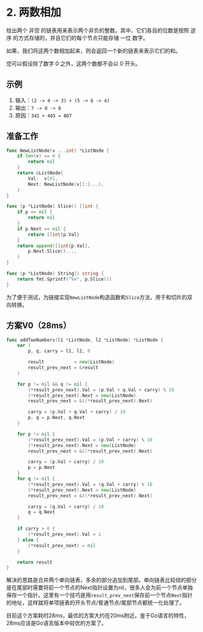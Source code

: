 # 2. 两数相加

给出两个 非空 的链表用来表示两个非负的整数。其中，它们各自的位数是按照 逆序 的方式存储的，并且它们的每个节点只能存储 一位 数字。

如果，我们将这两个数相加起来，则会返回一个新的链表来表示它们的和。

您可以假设除了数字 0 之外，这两个数都不会以 0 开头。

## 示例

1. 输入：`(2 -> 4 -> 3) + (5 -> 6 -> 4)`
1. 输出：`7 -> 0 -> 8`
1. 原因：`342 + 465 = 807`

## 准备工作

```go
func NewListNode(v ...int) *ListNode {
	if len(v) == 0 {
		return nil
	}
	return &ListNode{
		Val:  v[0],
		Next: NewListNode(v[1:]...),
	}
}

func (p *ListNode) Slice() []int {
	if p == nil {
		return nil
	}
	if p.Next == nil {
		return []int{p.Val}
	}
	return append([]int{p.Val},
		p.Next.Slice()...,
	)
}

func (p *ListNode) String() string {
	return fmt.Sprintf("%v", p.Slice())
}
```

为了便于测试，为链接实现`NewListNode`构造函数和`Slice`方法，用于和切片的双向转换。

## 方案V0（28ms）

```go
func addTwoNumbers(l1 *ListNode, l2 *ListNode) *ListNode {
	var (
		p, q, carry = l1, l2, 0

		result           = new(ListNode)
		result_prev_next = &result
	)

	for p != nil && q != nil {
		(*result_prev_next).Val = (p.Val + q.Val + carry) % 10
		(*result_prev_next).Next = new(ListNode)
		result_prev_next = &((*result_prev_next).Next)

		carry = (p.Val + q.Val + carry) / 10
		p, q = p.Next, q.Next
	}

	for p != nil {
		(*result_prev_next).Val = (p.Val + carry) % 10
		(*result_prev_next).Next = new(ListNode)
		result_prev_next = &((*result_prev_next).Next)

		carry = (p.Val + carry) / 10
		p = p.Next
	}
	for q != nil {
		(*result_prev_next).Val = (q.Val + carry) % 10
		(*result_prev_next).Next = new(ListNode)
		result_prev_next = &((*result_prev_next).Next)

		carry = (q.Val + carry) / 10
		q = q.Next
	}

	if carry > 0 {
		(*result_prev_next).Val = 1
	} else {
		(*result_prev_next) = nil
	}

	return result
}
```

解决的思路是合并两个单向链表，多余的部分追加到尾部。单向链表比较绕的部分是在尾部时需要将前一个节点的Next指针设置为nil，很多人会为前一个节点单独保存一个指针。这里有一个技巧是用`result_prev_next`保存前一个节点`Next`指针的地址，这样就将单项链表的开头节点/普通节点/尾部节点都统一化处理了。

目前这个方案耗时28ms，最优的方案大约在20ms附近。鉴于Go语言的特性，28ms应该是Go语言版本中较优的方案了。
